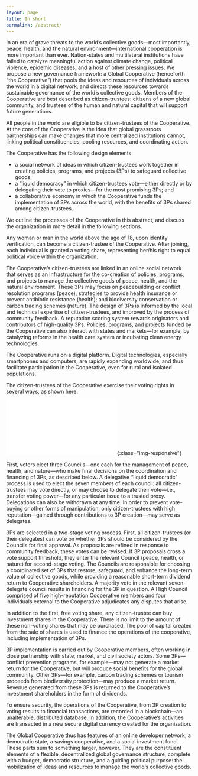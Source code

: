 ```yaml
---
layout: page
title: In short
permalink: /abstract/
---
```



In an era of grave threats to the world’s collective goods—most importantly, peace, health, and the natural environment—international cooperation is more important than ever. Nation-states and multilateral institutions have failed to catalyze meaningful action against climate change, political violence, epidemic diseases, and a host of other pressing issues. We propose a new governance framework: a Global Cooperative (henceforth “the Cooperative”) that pools the ideas and resources of individuals across the world in a digital network, and directs these resources towards sustainable governance of the world’s collective goods. Members of the Cooperative are best described as citizen-trustees: citizens of a new global community, and trustees of the human and natural capital that will support future generations.

All people in the world are eligible to be citizen-trustees of the Cooperative. At the core of the Cooperative is the idea that global grassroots partnerships can make changes that more centralized institutions cannot, linking political constituencies, pooling resources, and coordinating action.

The Cooperative has the following design elements:

- a social network of ideas in which citizen-trustees work together in creating policies, programs, and projects (3Ps) to safeguard collective goods;
- a “liquid democracy” in which citizen-trustees vote—either directly or by delegating their vote to proxies—for the most promising 3Ps; and
- a collaborative economy in which the Cooperative funds the implementation of 3Ps across the world, with the benefits of 3Ps shared among citizen-trustees.

We outline the processes of the Cooperative in this abstract, and discuss the organization in more detail in the following sections.

Any woman or man in the world above the age of 18, upon identity verification, can become a citizen-trustee of the Cooperative. After joining, each individual is granted a voting share, representing her/his right to equal political voice within the organization.

The Cooperative’s citizen-trustees are linked in an online social network that serves as an infrastructure for the co-creation of policies, programs, and projects to manage the collective goods of peace, health, and the natural environment. These 3Ps may focus on peacebuilding or conflict resolution programs (peace); strategies to provide health insurance or prevent antibiotic resistance (health); and biodiversity conservation or carbon trading schemes (nature). The design of 3Ps is informed by the local and technical expertise of citizen-trustees, and improved by the process of community feedback. A reputation scoring system rewards originators and contributors of high-quality 3Ps. Policies, programs, and projects funded by the Cooperative can also interact with states and markets—for example, by catalyzing reforms in the health care system or incubating clean energy technologies.

The Cooperative runs on a digital platform. Digital technologies, especially smartphones and computers, are rapidly expanding worldwide, and thus facilitate participation in the Cooperative, even for rural and isolated populations.

The citizen-trustees of the Cooperative exercise their voting rights in several ways, as shown here:

![fds](/assets/img/diagram_final.pdf){:class="img-responsive"}
 

First, voters elect three Councils—one each for the management of peace, health, and nature—who make final decisions on the coordination and financing of 3Ps, as described below. A delegative “liquid democratic” process is used to elect the seven members of each council: all citizen-trustees may vote directly, or may choose to delegate their vote—i.e., transfer voting power—for any particular issue to a trusted proxy. Delegations can also be withdrawn at any time. In order to prevent vote-buying or other forms of manipulation, only citizen-trustees with high reputation—gained through contributions to 3P creation—may serve as delegates.

3Ps are selected in a two-stage voting process. First, all citizen-trustees (or their delegates) can vote on whether 3Ps should be considered by the Councils for final approval. As proposals are refined in response to community feedback, these votes can be revised. If 3P proposals cross a vote support threshold, they enter the relevant Council (peace, health, or nature) for second-stage voting. The Councils are responsible for choosing a coordinated set of 3Ps that restore, safeguard, and enhance the long-term value of collective goods, while providing a reasonable short-term dividend return to Cooperative shareholders. A majority vote in the relevant seven-delegate council results in financing for the 3P in question. A High Council comprised of five high-reputation Cooperative members and four individuals external to the Cooperative adjudicates any disputes that arise.

In addition to the first, free voting share, any citizen-trustee can buy investment shares in the Cooperative. There is no limit to the amount of these non-voting shares that may be purchased. The pool of capital created from the sale of shares is used to finance the operations of the cooperative, including implementation of 3Ps.

3P implementation is carried out by Cooperative members, often working in close partnership with state, market, and civil society actors. Some 3Ps—conflict prevention programs, for example—may not generate a market return for the Cooperative, but will produce social benefits for the global community. Other 3Ps—for example, carbon trading schemes or tourism proceeds from biodiversity protection—may produce a market return. Revenue generated from these 3Ps is returned to the Cooperative’s investment shareholders in the form of dividends.

To ensure security, the operations of the Cooperative, from 3P creation to voting results to financial transactions, are recorded in a blockchain—an unalterable, distributed database. In addition, the Cooperative’s activities are transacted in a new secure digital currency created for the organization.

The Global Cooperative thus has features of an online developer network, a democratic state, a savings cooperative, and a social investment fund. These parts sum to something larger, however. They are the constituent elements of a flexible, decentralized global governance structure, complete with a budget, democratic structure, and a guiding political purpose: the mobilization of ideas and resources to manage the world’s collective goods.
